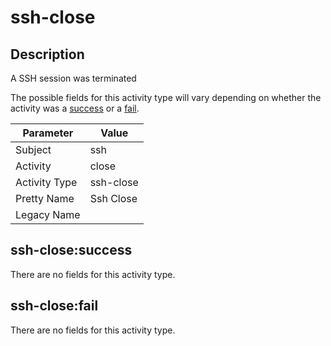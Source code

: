 ssh-close
=========

Description
-----------
A SSH session was terminated

The possible fields for this activity type will vary depending on whether the activity was a [success](#ssh-closesuccess) or a [fail](#ssh-closefail).

| Parameter     | Value     |
| ------------- | --------- |
| Subject       | ssh       |
| Activity      | close     |
| Activity Type | ssh-close |
| Pretty Name   | Ssh Close |
| Legacy Name   |           |

ssh-close:success
-----------------

There are no fields for this activity type.


ssh-close:fail
--------------

There are no fields for this activity type.
